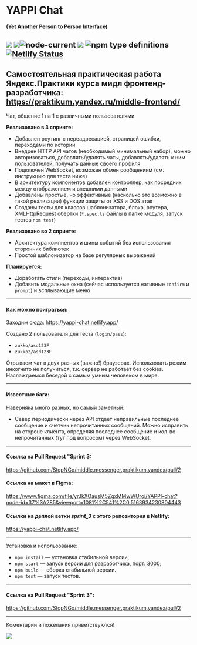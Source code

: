 
# YAPPI Chat

**(Yet Another Person to Person Interface)**

![](https://img.shields.io/badge/version-0.3.0-lightgrey)
![](https://img.shields.io/badge/ES-2020-green)![node-current](https://img.shields.io/node/v/npm)  ![](https://img.shields.io/badge/parcel-1.12-green)
![npm type definitions](https://img.shields.io/npm/types/typescript)
[![Netlify Status](https://api.netlify.com/api/v1/badges/b04381de-147a-42f1-bf72-eff2e6dbd7f7/deploy-status)](https://app.netlify.com/sites/yappi-chat/deploys)
------------
Самостоятельная практическая работа Яндекс.Практики курса мидл фронтенд-разработчика:
https://praktikum.yandex.ru/middle-frontend/
------------
Чат, общение 1 на 1 с различными пользователями

**Реализовано в 3 спринте:**
- Добавлен роутинг с переадресацией, страницей ошибки, переходами по истории
- Внедрен HTTP API чатов (необходимый минимальный набор), можно авторизоваться, добавлять/удалять чаты, добавлять/удалять к ним пользователей, получать данные своего профиля
- Подключен WebSocket, возможен обмен сообщениям (см. инструкцию для теста ниже)
- В архитектуру компонентов добавлен контроллер, как посредник между отображением и внешними данными
- Добавлены простые, но эффективные (насколько это возможно в такой реализации) функции защиты от XSS и DOS атак
- Созданы тесты для классов шаблонизатора, блока, роутера, XMLHttpRequest обертки (`*.spec.ts` файлы в папке модуля, запуск тестов `npm test`)

**Реализовано во 2 спринте:**
- Архитектура компнентов и шины событий без использования сторонних библиотек
- Простой шаблонизатор на базе регулярных выражений

**Планируется:**
- Доработать стили (переходы, интерактив)
- Добавить модальные окна (сейчас используется нативные `confirm` и `prompt`) и всплывающие меню

------------
#### Как можно поиграться:

Заходим сюда:
https://yappi-chat.netlify.app/

Создано 2 пользователя для теста (`login/pass`):
- `zukko/asd123F`
- `zukko2/asd123F`

Отрываем чат в двух разных (важно!) браузерах. Использовать режим инкогнито не получиться, т.к. сервер не работает без cookies.
Наслаждаемся беседой с самым умным человеком в мире.

------------
#### Известные баги:

Наверняка много разных, но самый заметный:
- Север периодически через API отдает неправильные последнее сообщение и счетчик непрочитанных сообщений. Можно исправить на стороне клиента, определяя последнее сообщение и кол-во непрочитанных (тут под вопросом) через WebSocket.

------------
#### Ссылка на Pull Request "Sprint 3:

https://github.com/StopNGo/middle.messenger.praktikum.yandex/pull/2

#### Ссылка на макет в Figma:

https://www.figma.com/file/yrJkXOausM5ZgxMMwWUroi/YAPPI-chat?node-id=37%3A285&viewport=1081%2C541%2C0.5163934230804443

#### Ссылки на деплой ветки _sprint_3_ с этого репозитория в Netlify:

https://yappi-chat.netlify.app/




------------

Установка и использование:

-  `npm install` — установка стабильной версии;
-  `npm start` — запуск версии для разработчика, порт: 3000;
-  `npm build` — сборка стабильной версии.
-  `npm test` — запуск тестов.

------------
#### Ссылка на Pull Request "Sprint 3":

https://github.com/StopNGo/middle.messenger.praktikum.yandex/pull/2

------------
Коментарии и пожелания приветствуются!

![](https://media3.giphy.com/media/ME8tqJAgmQSH4Uo4Lg/giphy.gif?cid=ecf05e47mtq1fec44qom1ndttyqwheefa01ujz337keulekx&rid=giphy.gif)

